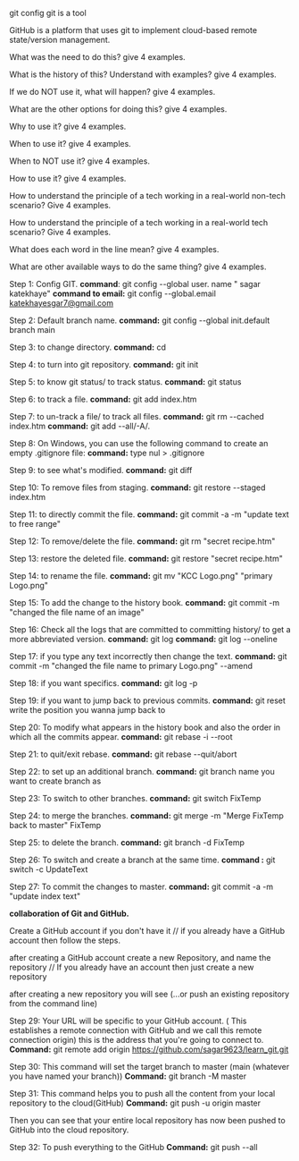 git config
git is a tool

GitHub is a platform that uses git to implement cloud-based remote state/version management.

What was the need to do this? give 4 examples.

What is the history of this? Understand with examples? give 4 examples.

If we do NOT use it, what will happen? give 4 examples.

What are the other options for doing this? give 4 examples.

Why to use it? give 4 examples.

When to use it? give 4 examples.

When to NOT use it? give 4 examples.

How to use it? give 4 examples.

How to understand the principle of a tech working in a real-world non-tech scenario? Give 4 examples.

How to understand the principle of a tech working in a real-world tech scenario? Give 4 examples.

What does each word in the line mean? give 4 examples.

What are other available ways to do the same thing? give 4 examples.

Step 1: Config GIT.
**command**: git config --global user. name " sagar katekhaye"
**command to email:** git config --global.email katekhayesgar7@gmail.com

Step 2: Default branch name.
**command:** git config --global init.default branch main

Step 3: to change directory.
**command:** cd

Step 4: to turn into git repository.
**command:** git init

Step 5: to know git status/ to track status.
**command:** git status

Step 6: to track a file.
**command:** git add index.htm

Step 7: to un-track a file/ to track all files.
**command:** git rm --cached index.htm
**command:** git add --all/-A/.

Step 8: On Windows, you can use the following command to create an empty .gitignore file:
**command:** type nul > .gitignore

Step 9: to see what's modified.
**command:** git diff

Step 10: To remove files from staging.
**command:** git restore --staged index.htm

Step 11: to directly commit the file.
**command:** git commit -a -m "update text to free range"

Step 12: To remove/delete the file.
**command:** git rm "secret recipe.htm"

Step 13: restore the deleted file.
**command:** git restore "secret recipe.htm"

Step 14: to rename the file.
**command:** git mv "KCC Logo.png" "primary Logo.png"

Step 15: To add the change to the history book.
**command:** git commit -m "changed the file name of an image"

Step 16: Check all the logs that are committed to committing history/ to get a more abbreviated version.
**command:** git log
**command:** git log --oneline

Step 17: if you type any text incorrectly then change the text.
**command:** git commit -m "changed the file name to primary Logo.png" --amend

Step 18: if you want specifics.
**command:** git log -p

Step 19: if you want to jump back to previous commits.
**command:** git reset write the position you wanna jump back to

Step 20: To modify what appears in the history book and also the order in which all the commits appear.
**command:** git rebase -i --root

Step 21: to quit/exit rebase.
**command:** git rebase --quit/abort

Step 22: to set up an additional branch.
**command:** git branch name you want to create branch as

Step 23: To switch to other branches.
**command:** git switch FixTemp

Step 24: to merge the branches.
**command:** git merge -m "Merge FixTemp back to master" FixTemp

Step 25: to delete the branch.
**command:** git branch -d FixTemp

Step 26: To switch and create a branch at the same time.
**command :** git switch -c UpdateText

Step 27: To commit the changes to master.
**command:** git commit -a -m "update index text"

**collaboration of Git and GitHub.**

Create a GitHub account if you don't have it // if you already have a GitHub account then follow the steps.

after creating a GitHub account create a new Repository, and name the repository // If you already have an account then just create a new repository

after creating a new repository you will see (...or push an existing repository from the command line)

Step 29: Your URL will be specific to your GitHub account. ( This establishes a remote connection with GitHub and we call this remote connection origin) this is the address that you're going to connect to.
**Command:** git remote add origin https://github.com/sagar9623/learn_git.git

Step 30: This command will set the target branch to master (main (whatever you have named your branch))
**Command:** git branch -M master

Step 31: This command helps you to push all the content from your local repository to the cloud(GitHub)
**Command:** git push -u origin master

Then you can see that your entire local repository has now been pushed to GitHub into the cloud repository.

Step 32: To push everything to the GitHub
**Command:** git push --all
